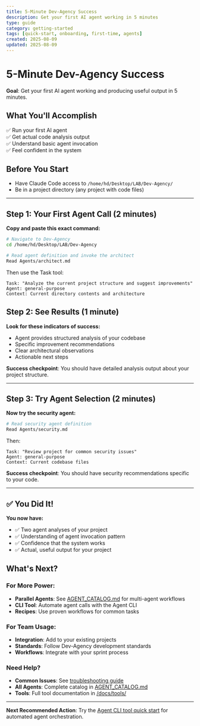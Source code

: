 ```yaml
---
title: 5-Minute Dev-Agency Success
description: Get your first AI agent working in 5 minutes
type: guide
category: getting-started
tags: [quick-start, onboarding, first-time, agents]
created: 2025-08-09
updated: 2025-08-09
---
```


# 5-Minute Dev-Agency Success

**Goal**: Get your first AI agent working and producing useful output in 5 minutes.

## What You'll Accomplish
✅ Run your first AI agent  
✅ Get actual code analysis output  
✅ Understand basic agent invocation  
✅ Feel confident in the system  

## Before You Start
- Have Claude Code access to `/home/hd/Desktop/LAB/Dev-Agency/`
- Be in a project directory (any project with code files)

---

## Step 1: Your First Agent Call (2 minutes)

**Copy and paste this exact command:**

```bash
# Navigate to Dev-Agency
cd /home/hd/Desktop/LAB/Dev-Agency

# Read agent definition and invoke the architect
Read Agents/architect.md
```

Then use the Task tool:
```
Task: "Analyze the current project structure and suggest improvements"
Agent: general-purpose
Context: Current directory contents and architecture
```

## Step 2: See Results (1 minute)

**Look for these indicators of success:**
- Agent provides structured analysis of your codebase
- Specific improvement recommendations
- Clear architectural observations
- Actionable next steps

**Success checkpoint**: You should have detailed analysis output about your project structure.

---

## Step 3: Try Agent Selection (2 minutes)

**Now try the security agent:**

```bash
# Read security agent definition
Read Agents/security.md
```

Then:
```
Task: "Review project for common security issues"
Agent: general-purpose  
Context: Current codebase files
```

**Success checkpoint**: You should have security recommendations specific to your code.

---

## ✅ You Did It! 

**You now have:**
- ✅ Two agent analyses of your project
- ✅ Understanding of agent invocation pattern
- ✅ Confidence that the system works
- ✅ Actual, useful output for your project

## What's Next?

### **For More Power**: 
- **Parallel Agents**: See [AGENT_CATALOG.md](AGENT_CATALOG.md) for multi-agent workflows
- **CLI Tool**: Automate agent calls with the Agent CLI
- **Recipes**: Use proven workflows for common tasks

### **For Team Usage**:
- **Integration**: Add to your existing projects
- **Standards**: Follow Dev-Agency development standards
- **Workflows**: Integrate with your sprint process

### **Need Help?**
- **Common Issues**: See [troubleshooting guide](../docs/reference/troubleshooting.md)
- **All Agents**: Complete catalog in [AGENT_CATALOG.md](AGENT_CATALOG.md)
- **Tools**: Full tool documentation in [/docs/tools/](../docs/tools/)

---

**Next Recommended Action**: Try the [Agent CLI tool quick start](../tools/agent-cli/QUICK_START.md) for automated agent orchestration.